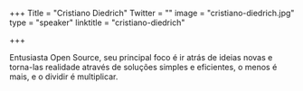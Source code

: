 +++
Title = "Cristiano Diedrich"
Twitter = ""
image = "cristiano-diedrich.jpg"
type = "speaker"
linktitle = "cristiano-diedrich"

+++

Entusiasta Open Source, seu principal foco é ir atrás de ideias novas e torna-las realidade através de soluções simples e eficientes, o menos é mais, e o dividir é multiplicar.
